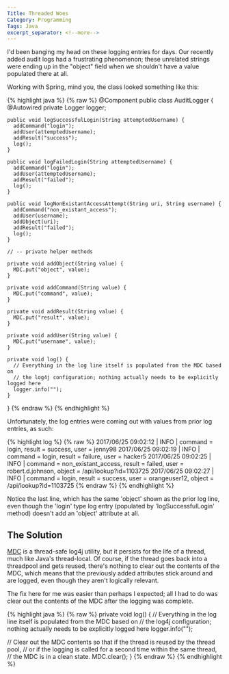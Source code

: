 ```yaml
---
Title: Threaded Woes
Category: Programming
Tags: Java
excerpt_separator: <!--more-->
---
```


I'd been banging my head on these logging entries for days. Our recently added audit logs had a frustrating phenomenon; these unrelated strings were ending up in the "object" field when we shouldn't have a value populated there at all.

<!--more-->

Working with Spring, mind you, the class looked something like this:

{% highlight java %}
{% raw %}
@Component
public class AuditLogger {
    @Autowired
    private Logger logger;

    public void logSuccessfulLogin(String attemptedUsername) {
      addCommand("login");
      addUser(attemptedUsername);
      addResult("success");
      log();
    }

    public void logFailedLogin(String attemptedUsername) {
      addCommand("login");
      addUser(attemptedUsername);
      addResult("failed");
      log();
    }

    public void logNonExistantAccessAttempt(String uri, String username) {
      addCommand("non_existant_access");
      addUser(username);
      addObject(uri);
      addResult("failed");
      log();
    }

    // -- private helper methods

    private void addObject(String value) {
      MDC.put("object", value);
    }

    private void addCommand(String value) {
      MDC.put("command", value);
    }

    private void addResult(String value) {
      MDC.put("result", value);
    }

    private void addUser(String value) {
      MDC.put("username", value);
    }

    private void log() {
      // Everything in the log line itself is populated from the MDC based on
      // the log4j configuration; nothing actually needs to be explicitly logged here
      logger.info("");
    }
}
{% endraw %}
{% endhighlight %}

Unfortunately, the log entries were coming out with values from prior log entries, as such:

{% highlight log %}
{% raw %}
2017/06/25 09:02:12 | INFO | command = login, result = success, user = jenny98
2017/06/25 09:02:19 | INFO | command = login, result = failure, user = hacker5
2017/06/25 09:02:25 | INFO | command = non_existant_access, result = failed, user = robert.d.johnson, object = /api/lookup?id=1103725
2017/06/25 09:02:27 | INFO | command = login, result = success, user = orangeuser12, object = /api/lookup?id=1103725
{% endraw %}
{% endhighlight %}

Notice the last line, which has the same 'object' shown as the prior log line, even though the 'login' type log entry (populated by 'logSuccessfulLogin' method) doesn't add an 'object' attribute at all.

## The Solution

[MDC](https://logging.apache.org/log4j/1.2/apidocs/org/apache/log4j/MDC.html) is a thread-safe log4j utility, but it persists for the life of a thread, much like Java's thread-local. Of course, if the thread goes back into a threadpool and gets reused, there's nothing to clear out the contents of the MDC, which means that the previously added attributes stick around and are logged, even though they aren't logically relevant.

The fix here for me was easier than perhaps I expected; all I had to do was clear out the contents of the MDC after the logging was complete.

{% highlight java %}
{% raw %}
private void log() {
  // Everything in the log line itself is populated from the MDC based on
  // the log4j configuration; nothing actually needs to be explicitly logged here
  logger.info("");

  // Clear out the MDC contents so that if the thread is reused by the thread pool,
  // or if the logging is called for a second time within the same thread,
  // the MDC is in a clean state.
  MDC.clear();
}
{% endraw %}
{% endhighlight %}
